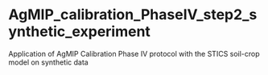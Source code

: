 # AgMIP_calibration_PhaseIV_step2_synthetic_experiment
Application of AgMIP Calibration Phase IV protocol with the STICS soil-crop model on synthetic data
